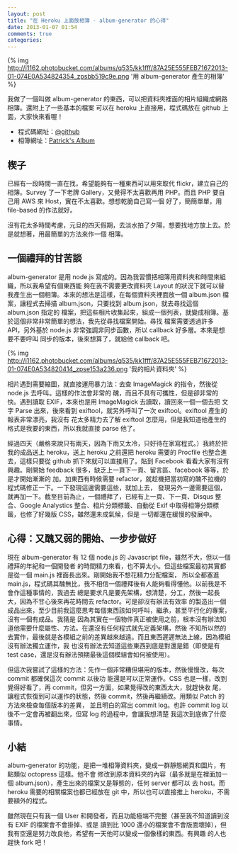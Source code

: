 ```yaml
---
layout: post
title: "在 Heroku 上面放相簿 - album-generator 的心得"
date: 2013-01-07 01:54
comments: true
categories: 
---
```


{% img http://i1162.photobucket.com/albums/q535/kk1fff/87A25E555FEB71672013-01-074E0A534824354_zpsbb519c9e.png '用 album-generator 產生的相簿' %}

我做了一個叫做 album-generator 的東西，可以把資料夾裡面的相片組織成網路相簿。還附上了一些基本的檔案
可以在 heroku 上直接用，程式碼放在 github 上面，大家快來看喔！

* 程式碼網址：<a href="https://github.com/kk1fff/album-generator">@github</a>
* 相簿網址：<a href="http://photo.patrickz.net/">Patrick's Album</a>

## 楔子

已經有一段時間一直在找，希望能夠有一種東西可以用來取代 flickr，建立自己的相簿。Survey 了一下老牌
Gallery，又覺得不太喜歡再用 PHP。而且 PHP 要自己用 AWS 來 Host，實在不太喜歡。想想乾脆自己寫一個
好了，簡簡單單，用 file-based 的作法就好。

沒有花太多時間考慮，元旦的四天假期，去淡水拍了夕陽，想要找地方放上去。於是就想著，用最簡單的方法來作一個
相簿。

## 一個禮拜的甘苦談

album-generator 是用 node.js 寫成的。因為我習慣把相簿用資料夾和時間來組織，所以我希望有個東西能
夠在我不需要更改資料夾 Layout 的狀況下就可以替我產生出一個相簿。本來的想法是這樣，在每個資料夾裡面放一個
album.json 檔案，讓程式去掃描 album.json，只要找到 album.json，就去尋找這個 album.json 指定的
檔案，把這些相片收集起來，組成一個列表，就變成相簿。基於這個非常非常簡單的想法，我先從尋找檔案開始。尋找
檔案需要透過許多 API，另外基於 node.js 非常強調非同步函數，所以 callback 好多層。本來是想要不要呼叫
同步的版本，後來想算了，就給他 callback 吧。

{% img http://i1162.photobucket.com/albums/q535/kk1fff/87A25E555FEB71672013-01-074E0A534820414_zpse153a236.png '我的相片資料夾' %}

相片遇到需要縮圖，就直接運用暴力法：去查 ImageMagick 的指令，然後從 node.js 去呼叫。這樣的作法會非常的
醜，而且不具有可攜性，但是卻非常的快。遇到讀取 EXIF，本來也是用 ImageMagick 去讀取，讀回來一個一個去把
文字 Parse 出來，後來看到 exiftool，就另外呼叫了一次 exiftool。exiftool 產生的報表非常漂亮，我沒有
花太多精力去了解 exiftool 怎麼用，但是我知道他產生的格式是我要的東西，所以我就直接 parse 他了。

經過四天（嚴格來說只有兩天，因為下雨又太冷，只好待在家寫程式。）我終於把我的成品送上 heroku，送上 heroku
之前還把 heroku 需要的 Procfile 也整合進去，這樣只要從 github 抓下來就可以直接用了。貼到 Facebook
看看大家有沒有興趣。剛開始 feedback 很多，缺乏上一頁下一頁、留言區、facebook 等等，於是才開始漸漸的
加。加東西有時候需要 refactor，就趁機把當初寫的醜不拉機的程式碼修正一下。一下發現這邊需要這些，就加上去，
發現另外一邊需要這個，就再加一下。截至目前為止，一個禮拜了，已經有上一頁、下一頁、Disqus 整合、Google
Analystics 整合、相片分類標籤、自動從 Exif 中取得相簿分類標籤，也修了好幾版 CSS，雖然還未成氣候，但是
一切都還在緩慢的發展中。

## 心得：又醜又弱的開始、一步步做好

現在 album-generator 有 12 個 node.js 的 Javascript file，雖然不大，但以一個禮拜的年紀和一個開發者
的時間精力來看，也不算太小。但這些檔案最初其實都是從一個 main.js 裡面長出來。剛開始我不想花精力分配檔案，
所以全都塞進 main.js，程式碼其醜無比，我不相信一個禮拜後有人能夠看得懂他。以前我是不會作這種事情的，我過去
總是要求凡是要先架構，想清楚，分工，然後一起長大，因為不甘心後來再花時間去 refactor。可是卻沒有辦法有效率
的製造出一個成品出來，至少目前我這麼思考每個東西該如何呼叫，繼承，甚至平行化的專案，沒有一個有成品。我猜是
因為其實在一個物件真正被使用之前，根本沒有辦法知道他需要什麼屬性、方法。在還沒有任何程式就先定義架構，然後
不知所以然的去實作，最後就是各模組之前的差異越來越遠。而且東西遲遲無法上線，因為模組沒有辦法獨立運作，我
也沒有辦法去知道這些東西到底是對還是錯（即使是有 test case，還是沒有辦法預期最後這個模組會如何被使用）。

但這次我嘗試了這樣的方法：先作一個非常糟但堪用的版本，然後慢慢改，每次 commit 都確保這次 commit 以後功
能還是可以正常運作。CSS 也是一樣，改到覺得好看了，再 commit，但另一方面，如果覺得改的東西太大，就趕快收
尾，讓程式恢復到可以運作的狀態，然後 commit，然後再繼續改。用類似 Patch 的方法來檢查每個版本的差異，
並且明白的寫出 commit log。也許 commit log 以後不一定會再被翻出來，但寫 log 的過程中，會讓我想清楚
我這次到底做了什麼事情。

## 小結

album-generator 的功能，是把一堆相簿資料夾，變成一群靜態網頁和圖片，有點類似 octopress 這樣。他不會
修改到原本資料夾的內容（最多就是在裡面加一個 album.json），產生出來的檔案又是靜態的，任何 server 都可以
去 host。而 heroku 需要的相關檔案也都已經放在 git 中，所以也可以直接推上 heroku，不需要額外的程式。

雖然現在只有我一個 User 和開發者，而且功能極端不完整（甚至我不知道讀到沒有 EXIF 的檔案會不會掛掉、或是
讀到比 1000 還小的檔案會不會版面壞掉），但我有空還是努力改良他，希望有一天他可以變成一個像樣的東西。有興趣
的人也趕快 fork 吧！